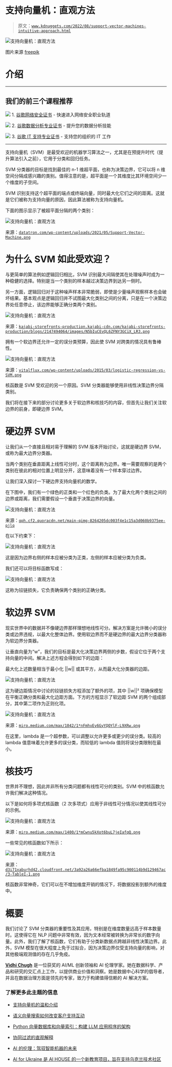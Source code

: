 # 支持向量机：直观方法

> 原文：[`www.kdnuggets.com/2022/08/support-vector-machines-intuitive-approach.html`](https://www.kdnuggets.com/2022/08/support-vector-machines-intuitive-approach.html)

![支持向量机：直观方法](img/a42a38fb99d842ee894e558cffe74353.png)

图片来源 [freepik](https://img.freepik.com/free-vector/learning-concept-illustration_114360-6186.jpg?w=996&t=st=1660494575~exp=1660495175~hmac=ea22e5e0a1e466bbc0d4e9d728e693f76e49f854bc3af1a5eaf5ebfa151c258a)

# 介绍

* * *

## 我们的前三个课程推荐

![](img/0244c01ba9267c002ef39d4907e0b8fb.png) 1\. [谷歌网络安全证书](https://www.kdnuggets.com/google-cybersecurity) - 快速进入网络安全职业轨道

![](img/e225c49c3c91745821c8c0368bf04711.png) 2\. [谷歌数据分析专业证书](https://www.kdnuggets.com/google-data-analytics) - 提升您的数据分析技能

![](img/0244c01ba9267c002ef39d4907e0b8fb.png) 3\. [谷歌 IT 支持专业证书](https://www.kdnuggets.com/google-itsupport) - 支持您的组织的 IT 工作

* * *

支持向量机（SVM）是最受欢迎的机器学习算法之一，尤其是在预提升时代（提升算法引入之前），它用于分类和回归任务。

SVM 分类器的目标是找到最佳的 n-1 维超平面，也称为决策边界，它可以将 n 维空间分隔成感兴趣的类别。值得注意的是，超平面是一个其维度比其环境空间少一个维度的子空间。

SVM 识别支持这个超平面的端点或终端向量，同时最大化它们之间的距离。这就是它们被称为支持向量的原因，因此算法被称为支持向量机。

下面的图示显示了被超平面分隔的两个类别：

![支持向量机：直观方法](img/89bb01a5e79d1f40c204a32cc9b4d4bd.png)

来源：[`datatron.com/wp-content/uploads/2021/05/Support-Vector-Machine.png`](https://datatron.com/wp-content/uploads/2021/05/Support-Vector-Machine.png)

# 为什么 SVM 如此受欢迎？

与更简单的算法例如逻辑回归相比，SVM 识别最大间隔使其在处理噪声时成为一种稳健的选择。特别是当一个类别的样本越过决策边界到达另一侧时。

另一方面，逻辑回归对于这种噪声样本非常脆弱，即使是少量噪声观察样本也会破坏结果。基本观点是逻辑回归并不试图最大化类别之间的分离，只是在一个决策边界处任意停止，该边界能够正确分类两个类别。

![支持向量机：直观方法](img/6dfd84e930153c1db570d8e4c93842be.png)

来源：[`kajabi-storefronts-production.kajabi-cdn.com/kajabi-storefronts-production/blogs/2147494064/images/N5bIuCEvQL6ZFNY3GCiX_LR3.png`](https://kajabi-storefronts-production.kajabi-cdn.com/kajabi-storefronts-production/blogs/2147494064/images/N5bIuCEvQL6ZFNY3GCiX_LR3.png)

拥有一个软边界还允许一定的误分类预算，因此使 SVM 对跨类的情况具有鲁棒性。

![支持向量机：直观方法](img/70d1adc573aeda183de119fc0c0406ce.png)

来源：[`vitalflux.com/wp-content/uploads/2015/03/logistic-regression-vs-SVM.png`](https://vitalflux.com/wp-content/uploads/2015/03/logistic-regression-vs-SVM.png)

核函数是 SVM 受欢迎的另一个原因。SVM 分类器能够使用非线性决策边界分隔类别。

我们将在接下来的部分讨论更多关于软边界和核技巧的内容，但首先让我们关注软边界的前身，即硬边界 SVM。

# 硬边界 SVM

让我们从一个直接且相对易于理解的 SVM 版本开始讨论，这就是硬边界 SVM，或称为最大边界分类器。

当两个类别在垂直距离上线性可分时，这个距离称为边界。唯一需要观察的是两个类别在彼此的相对位置上明显分开，这意味着没有一个样本穿过边界。

让我们深入探讨一下硬边界支持向量机的数学。

在下图中，我们有一个绿色的正类和一个红色的负类。为了最大化两个类别之间的边界或距离，我们需要假设一个垂直于决策边界的向量。

![支持向量机：直观方法](img/defd4baa46b37c9fd40068d094237af5.png)

来源：[`qph.cf2.quoracdn.net/main-qimg-8264205dc003f4e1c15a3d060b9375ee-pjlq`](https://qph.cf2.quoracdn.net/main-qimg-8264205dc003f4e1c15a3d060b9375ee-pjlq)

在以下约束下：

![支持向量机：直观方法](img/8468f16aaf91293f51f52eff86c1887e.png)

这是因为边界右侧的样本应被分类为正类，左侧的样本应被分类为负类。

我们还可以将目标函数写成：

![支持向量机：直观方法](img/48f84753a5fac5d772ef0e2c4c538421.png)

这称为铰链损失，它负责确保两个类别的正确分类。

# 软边界 SVM

现实世界中的数据并不像硬边界那样理想地线性可分。解决方案是允许微小的误分类或边界违规，以最大化整体边界。使用软边界而不是硬边界的最大边界分类器称为软边界分类器。

让垂直向量为“w”，我们的目标是最大化决策边界两侧的步数，假设它位于两个支持向量的中间。解决上述方程会得到如下的边距：

最大化上述数量相当于最小化 ||w|| 或其平方，从而最大化分类器的边距。

![支持向量机：直观方法](img/eb0677221bacbd685fe3ae16f15d99f3.png)

这为硬边距情况中讨论的铰链损失方程添加了额外的项，其中 ||w||² 项确保模型在平衡正确分类和最大化边距方面。下方的方程显示了软边距 SVM 的两个组成部分，其中第二项作为正则化项。

![支持向量机：直观方法](img/3979ad783b15e066bd3e9f08c4720fcf.png)

来源：[`miro.medium.com/max/1042/1*nFmhvEy6GyYQOYlF-L9XRw.png`](https://miro.medium.com/max/1042/1*nFmhvEy6GyYQOYlF-L9XRw.png)

在这里，lambda 是一个超参数，可以调整以允许更多或更少的误分类。较高的 lambda 值意味着允许更多的误分类，而较低的 lambda 值则将误分类限制在最小。

# 核技巧

世界并不理想，因此并非所有分类问题都有线性可分的类别。SVM 中的核函数允许我们解决这种情况。

以下是如何将多项式核函数（2 次多项式）应用于非线性可分情况以使其线性可分的示例。

![支持向量机：直观方法](img/2c15c5ca030ef4acddc01c6a5d2eb038.png)

来源：[`miro.medium.com/max/1400/1*mCwnu5kXot6buL7jeIafqQ.png`](https://miro.medium.com/max/1400/1*mCwnu5kXot6buL7jeIafqQ.png)

一些常见的核函数如下所示：

![支持向量机：直观方法](img/1fa973d0050203a889b0d80b54be034b.png)

来源：[`d3i71xaburhd42.cloudfront.net/3a92a26a66efba1849fa95c900114b9d129467ac/3-TableI-1.png`](https://d3i71xaburhd42.cloudfront.net/3a92a26a66efba1849fa95c900114b9d129467ac/3-TableI-1.png)

核函数非常神奇，它们可以在不增加维度开销的情况下，将数据投影到额外的维度中。

# 概要

我们讨论了 SVM 分类器的重要性及其应用，特别是在维度数量远高于样本数量时。这使得它在 NLP 问题中非常有效，因为文本经常被转换为非常长的数字向量。此外，我们了解了核函数，它们有助于分类新数据点跨越非线性决策边界。此外，SVM 模型在很大程度上免于过拟合，因为决策边界仅受支持向量的影响，对其他极端观测值的存在几乎免疫。

**[Vidhi Chugh](https://vidhi-chugh.medium.com/)** 是一位获奖的 AI/ML 创新领袖和 AI 伦理学家。她在数据科学、产品和研究的交汇点上工作，以提供商业价值和洞察。她是数据中心科学的倡导者，并且在数据治理方面是领先的专家，致力于构建值得信赖的 AI 解决方案。

### 了解更多此主题的信息

+   [支持向量机的温和介绍](https://www.kdnuggets.com/2023/07/gentle-introduction-support-vector-machines.html)

+   [语义向量搜索如何改变客户支持互动](https://www.kdnuggets.com/how-semantic-vector-search-transforms-customer-support-interactions)

+   [Python 向量数据库和向量索引：构建 LLM 应用程序的架构](https://www.kdnuggets.com/2023/08/python-vector-databases-vector-indexes-architecting-llm-apps.html)

+   [协同过滤的直观解释](https://www.kdnuggets.com/2022/09/intuitive-explanation-collaborative-filtering.html)

+   [AI 的伦理：驾驭智能机器的未来](https://www.kdnuggets.com/2023/04/ethics-ai-navigating-future-intelligent-machines.html)

+   [AI for Ukraine 是 AI HOUSE 的一个新教育项目，旨在支持乌克兰技术社区](https://www.kdnuggets.com/2022/08/ai-house-ai-ukraine-new-educational-project-support-ukrainian-tech-community.html)
